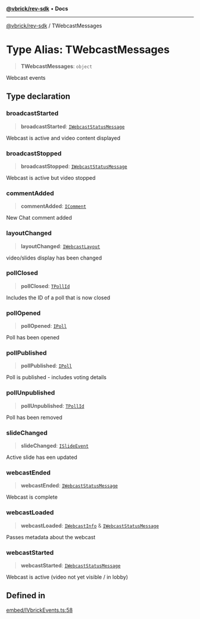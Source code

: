[**@vbrick/rev-sdk**](../README.md) • **Docs**

***

[@vbrick/rev-sdk](../README.md) / TWebcastMessages

# Type Alias: TWebcastMessages

> **TWebcastMessages**: `object`

Webcast events

## Type declaration

### broadcastStarted

> **broadcastStarted**: [`IWebcastStatusMessage`](IWebcastStatusMessage.md)

Webcast is active and video content displayed

### broadcastStopped

> **broadcastStopped**: [`IWebcastStatusMessage`](IWebcastStatusMessage.md)

Webcast is active but video stopped

### commentAdded

> **commentAdded**: [`IComment`](../interfaces/IComment.md)

New Chat comment added

### layoutChanged

> **layoutChanged**: [`IWebcastLayout`](../interfaces/IWebcastLayout.md)

video/slides display has been changed

### pollClosed

> **pollClosed**: [`TPollId`](TPollId.md)

Includes the ID of a poll that is now closed

### pollOpened

> **pollOpened**: [`IPoll`](../interfaces/IPoll.md)

Poll has been opened

### pollPublished

> **pollPublished**: [`IPoll`](../interfaces/IPoll.md)

Poll is published - includes voting details

### pollUnpublished

> **pollUnpublished**: [`TPollId`](TPollId.md)

Poll has been removed

### slideChanged

> **slideChanged**: [`ISlideEvent`](../interfaces/ISlideEvent.md)

Active slide has een updated

### webcastEnded

> **webcastEnded**: [`IWebcastStatusMessage`](IWebcastStatusMessage.md)

Webcast is complete

### webcastLoaded

> **webcastLoaded**: [`IWebcastInfo`](../interfaces/IWebcastInfo.md) & [`IWebcastStatusMessage`](IWebcastStatusMessage.md)

Passes metadata about the webcast

### webcastStarted

> **webcastStarted**: [`IWebcastStatusMessage`](IWebcastStatusMessage.md)

Webcast is active (video not yet visible / in lobby)

## Defined in

[embed/IVbrickEvents.ts:58](https://github.com/vbrick/rev-sdk-js/blob/main/src/embed/IVbrickEvents.ts#L58)
